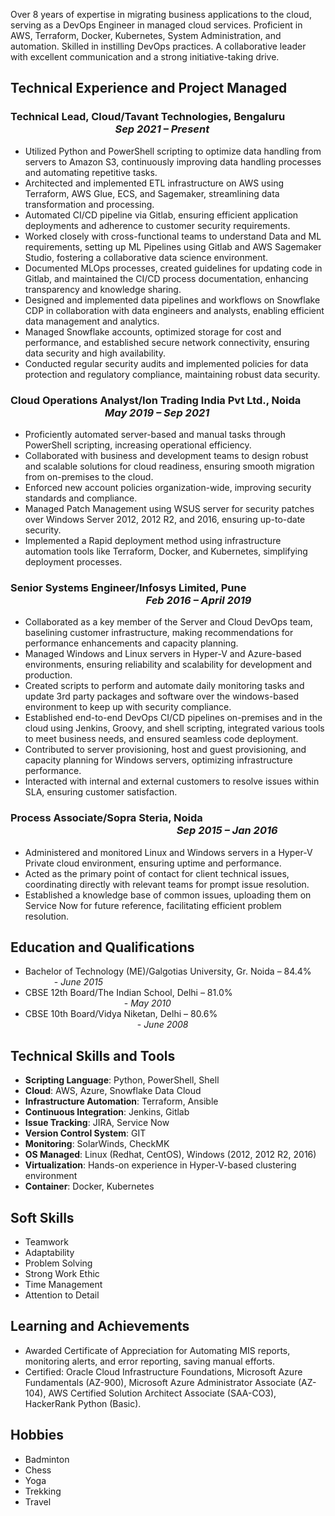 Over 8 years of expertise in migrating business applications to the cloud, serving as a DevOps Engineer in managed cloud services. Proficient in AWS, Terraform, Docker, Kubernetes, System Administration, and automation. Skilled in instilling DevOps practices. A collaborative leader with excellent communication and a strong initiative-taking drive.

## Technical Experience and Project Managed

### Technical Lead, Cloud/Tavant Technologies, Bengaluru &emsp;&emsp;&emsp;&emsp;&emsp;&emsp;&emsp;&emsp;&emsp;&emsp; *Sep 2021 – Present*

- Utilized Python and PowerShell scripting to optimize data handling from servers to Amazon S3, continuously improving data handling processes and automating repetitive tasks.
- Architected and implemented ETL infrastructure on AWS using Terraform, AWS Glue, ECS, and Sagemaker, streamlining data transformation and processing.
- Automated CI/CD pipeline via Gitlab, ensuring efficient application deployments and adherence to customer security requirements.
- Worked closely with cross-functional teams to understand Data and ML requirements, setting up ML Pipelines using Gitlab and AWS Sagemaker Studio, fostering a collaborative data science environment.
- Documented MLOps processes, created guidelines for updating code in Gitlab, and maintained the CI/CD process documentation, enhancing transparency and knowledge sharing.
- Designed and implemented data pipelines and workflows on Snowflake CDP in collaboration with data engineers and analysts, enabling efficient data management and analytics.
- Managed Snowflake accounts, optimized storage for cost and performance, and established secure network connectivity, ensuring data security and high availability.
- Conducted regular security audits and implemented policies for data protection and regulatory compliance, maintaining robust data security.

### Cloud Operations Analyst/Ion Trading India Pvt Ltd., Noida &emsp;&emsp;&emsp;&emsp;&emsp;&emsp;&emsp;&emsp;&emsp; *May 2019 – Sep 2021*

- Proficiently automated server-based and manual tasks through PowerShell scripting, increasing operational efficiency.
- Collaborated with business and development teams to design robust and scalable solutions for cloud readiness, ensuring smooth migration from on-premises to the cloud.
- Enforced new account policies organization-wide, improving security standards and compliance.
- Managed Patch Management using WSUS server for security patches over Windows Server 2012, 2012 R2, and 2016, ensuring up-to-date security.
- Implemented a Rapid deployment method using infrastructure automation tools like Terraform, Docker, and Kubernetes, simplifying deployment processes.

### Senior Systems Engineer/Infosys Limited, Pune &emsp;&emsp;&emsp;&emsp;&emsp;&emsp;&emsp;&emsp;&emsp;&emsp;&emsp;&emsp;&emsp; *Feb 2016 – April 2019*

- Collaborated as a key member of the Server and Cloud DevOps team, baselining customer infrastructure, making recommendations for performance enhancements and capacity planning.
- Managed Windows and Linux servers in Hyper-V and Azure-based environments, ensuring reliability and scalability for development and production.
- Created scripts to perform and automate daily monitoring tasks and update 3rd party packages and software over the windows-based environment to keep up with security compliance.
- Established end-to-end DevOps CI/CD pipelines on-premises and in the cloud using Jenkins, Groovy, and shell scripting, integrated various tools to meet business needs, and ensured seamless code deployment.
- Contributed to server provisioning, host and guest provisioning, and capacity planning for Windows servers, optimizing infrastructure performance.
- Interacted with internal and external customers to resolve issues within SLA, ensuring customer satisfaction.

### Process Associate/Sopra Steria, Noida &emsp;&emsp;&emsp;&emsp;&emsp;&emsp;&emsp;&emsp;&emsp;&emsp;&emsp;&emsp;&emsp;&emsp;&emsp;&emsp; *Sep 2015 – Jan 2016*

- Administered and monitored Linux and Windows servers in a Hyper-V Private cloud environment, ensuring uptime and performance.
- Acted as the primary point of contact for client technical issues, coordinating directly with relevant teams for prompt issue resolution.
- Established a knowledge base of common issues, uploading them on Service Now for future reference, facilitating efficient problem resolution.

## Education and Qualifications

- Bachelor of Technology (ME)/Galgotias University, Gr. Noida – 84.4% &emsp;&emsp;&emsp;  - *June 2015*
- CBSE 12th Board/The Indian School, Delhi – 81.0% &emsp;&emsp;&emsp;&emsp;&emsp;&emsp;&emsp;&emsp;&emsp;&emsp;&emsp; - *May 2010*
- CBSE 10th Board/Vidya Niketan, Delhi – 80.6% &emsp;&emsp;&emsp;&emsp;&emsp;&emsp;&emsp;&emsp;&emsp;&emsp;&emsp;&emsp;&ensp;  - *June 2008*

## Technical Skills and Tools

- **Scripting Language**: Python, PowerShell, Shell
- **Cloud**: AWS, Azure, Snowflake Data Cloud
- **Infrastructure Automation**: Terraform, Ansible
- **Continuous Integration**: Jenkins, Gitlab
- **Issue Tracking**: JIRA, Service Now
- **Version Control System**: GIT
- **Monitoring**: SolarWinds, CheckMK
- **OS Managed**: Linux (Redhat, CentOS), Windows (2012, 2012 R2, 2016)
- **Virtualization**: Hands-on experience in Hyper-V-based clustering environment
- **Container**: Docker, Kubernetes

## Soft Skills

- Teamwork
- Adaptability
- Problem Solving
- Strong Work Ethic
- Time Management
- Attention to Detail

## Learning and Achievements

- Awarded Certificate of Appreciation for Automating MIS reports, monitoring alerts, and error reporting, saving manual efforts.
- Certified: Oracle Cloud Infrastructure Foundations, Microsoft Azure Fundamentals (AZ-900), Microsoft Azure Administrator Associate (AZ-104), AWS Certified Solution Architect Associate (SAA-CO3), HackerRank Python (Basic).

## Hobbies

- Badminton
- Chess
- Yoga
- Trekking
- Travel
